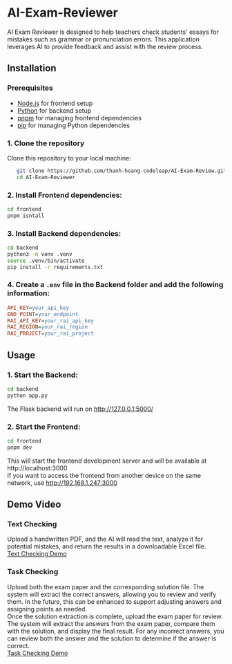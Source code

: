 # AI-Exam-Reviewer

AI Exam Reviewer is designed to help teachers check students' essays for mistakes such as grammar or pronunciation errors. This application leverages AI to provide feedback and assist with the review process.

## Installation

### Prerequisites
- [Node.js](https://nodejs.org) for frontend setup
- [Python](https://www.python.org) for backend setup
- [pnpm](https://pnpm.io) for managing frontend dependencies
- [pip](https://pip.pypa.io/en/stable/) for managing Python dependencies

### 1. Clone the repository
Clone this repository to your local machine:
```bash
   git clone https://github.com/thanh-hoang-codeleap/AI-Exam-Review.git
   cd AI-Exam-Reviewer
   ```

### 2. Install Frontend dependencies:
   ```bash
   cd frontend
   pnpm isntall
   ```

### 3. Install Backend dependencies:
   ```bash
   cd backend
   python3 -m venv .venv
   source .venv/bin/activate
   pip install -r requirements.txt
   ```

### 4. Create a `.env` file in the Backend folder and add the following information:
   ```ini
   API_KEY=your_api_key
   END_POINT=your_endpoint
   RAI_API_KEY=your_rai_api_key
   RAI_REGION=your_rai_region
   RAI_PROJECT=your_rai_project
   ```

## Usage

### 1. Start the Backend:
   ```bash
   cd backend
   python app.py
   ```
   The Flask backend will run on http://127.0.0.1:5000/

### 2. Start the Frontend:
   ```bash
   cd frontend
   pnpm dev
   ```
   This will start the frontend development server and will be available at http://localhost:3000 \
   If you want to access the frontend from another device on the same network, use http://192.168.1.247:3000

## Demo Video
### Text Checking
Upload a handwritten PDF, and the AI will read the text, analyze it for potential mistakes, and return the results in a downloadable Excel file.\
[Text Checking Demo](https://drive.google.com/file/d/1CNTsygMxIUIIiZyI6-CDWEfUqjJ99DuY/view?usp=sharing)

### Task Checking
Upload both the exam paper and the corresponding solution file. The system will extract the correct answers, allowing you to review and verify them. In the future, this can be enhanced to support adjusting answers and assigning points as needed.\
Once the solution extraction is complete, upload the exam paper for review. The system will extract the answers from the exam paper, compare them with the solution, and display the final result. For any incorrect answers, you can review both the answer and the solution to determine if the answer is correct.\
[Task Checking Demo](https://drive.google.com/file/d/1NrsjiQw558_dXlKGfUNQ0Prit2XUvP_N/view?usp=sharing)
